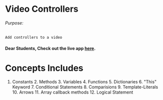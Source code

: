 # Video Controllers

###### Purpose:
    Add controllers to a video

#### Dear Students, Check out the live app [here](https://chakradhar-brs.github.io/Vedio-Controller/).

# Concepts Includes
1. Constants                                                                                                                                                                                 2. Methods                                                                                                                                                                                   3. Variables                                                                                                                                                                                4. Functions                                                                                                                                                                                                           5. Dictionaries                                                                                                                                                                                                      6. "This" Keyword                                                                                                                                                                                                    7. Conditional Statements                                                                                                                                                                                            8. Comparisions                                                                                                                                                                                                       9. Template-Literals                                                                                                                                                                                                10. Arrows                                                                                                                                                                                                            11. Array callback methods                                                                                                                                                                                          12. Logical Statement 

